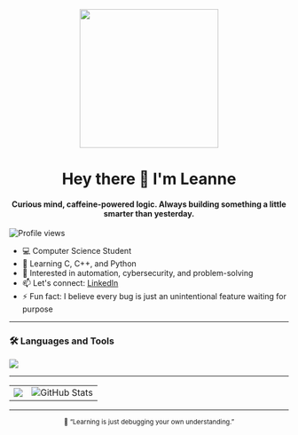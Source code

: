 <div id="header" align="center">
  <img src="https://media.giphy.com/media/qgQUggAC3Pfv687qPC/giphy.gif" width="250"/>
</div>

<h1 align="center">Hey there 👋 I'm Leanne</h1>

<h4 align="center">Curious mind, caffeine-powered logic. Always building something a little smarter than yesterday.</h4>

<p align="left">
  <img src="https://komarev.com/ghpvc/?username=Angelchild00&label=Profile%20views&color=0e75b6&style=flat" alt="Profile views"/>
</p>

- 💻 Computer Science Student  
- 🧠 Learning C, C++, and Python  
- 🧩 Interested in automation, cybersecurity, and problem-solving  
- 📫 Let's connect: [LinkedIn](www.linkedin.com/in/leanne-kidder)  
- ⚡ Fun fact: I believe every bug is just an unintentional feature waiting for purpose  

---

### 🛠️ Languages and Tools
<div>
  <img src="https://skillicons.dev/icons?i=c,cpp,python,linux,windows,github,vscode,visualstudio,raspberrypi&perline=8&theme=dark"/>
</div>

---

<div align="center">
  <table>
    <tr>
      <td>
        <img src="https://github-readme-stats.vercel.app/api/top-langs/?username=Angelchild00&langs_count=6&theme=tokyonight"/>
      </td>
      <td>
        <img src="https://github-readme-stats.vercel.app/api?username=Angelchild00&show_icons=true&locale=en&theme=tokyonight" alt="GitHub Stats"/>
      </td>
    </tr>
  </table>
</div>

---

<div align="center">
  <sub>💬 “Learning is just debugging your own understanding.”</sub>
</div>

